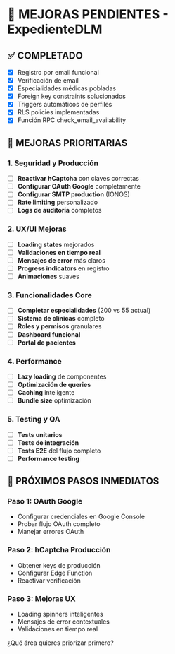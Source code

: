 # 🚀 MEJORAS PENDIENTES - ExpedienteDLM

## ✅ **COMPLETADO**
- [x] Registro por email funcional
- [x] Verificación de email 
- [x] Especialidades médicas pobladas
- [x] Foreign key constraints solucionados
- [x] Triggers automáticos de perfiles
- [x] RLS policies implementadas
- [x] Función RPC check_email_availability

## 🔄 **MEJORAS PRIORITARIAS**

### **1. Seguridad y Producción**
- [ ] **Reactivar hCaptcha** con claves correctas
- [ ] **Configurar OAuth Google** completamente
- [ ] **Configurar SMTP production** (IONOS)
- [ ] **Rate limiting** personalizado
- [ ] **Logs de auditoría** completos

### **2. UX/UI Mejoras**
- [ ] **Loading states** mejorados
- [ ] **Validaciones en tiempo real** 
- [ ] **Mensajes de error** más claros
- [ ] **Progress indicators** en registro
- [ ] **Animaciones** suaves

### **3. Funcionalidades Core**
- [ ] **Completar especialidades** (200 vs 55 actual)
- [ ] **Sistema de clínicas** completo
- [ ] **Roles y permisos** granulares
- [ ] **Dashboard funcional**
- [ ] **Portal de pacientes**

### **4. Performance**
- [ ] **Lazy loading** de componentes
- [ ] **Optimización de queries**
- [ ] **Caching** inteligente
- [ ] **Bundle size** optimización

### **5. Testing y QA**
- [ ] **Tests unitarios**
- [ ] **Tests de integración**
- [ ] **Tests E2E** del flujo completo
- [ ] **Performance testing**

## 🎯 **PRÓXIMOS PASOS INMEDIATOS**

### **Paso 1: OAuth Google**
- Configurar credenciales en Google Console
- Probar flujo OAuth completo
- Manejar errores OAuth

### **Paso 2: hCaptcha Producción**
- Obtener keys de producción
- Configurar Edge Function
- Reactivar verificación

### **Paso 3: Mejoras UX**
- Loading spinners inteligentes
- Mensajes de error contextuales
- Validaciones en tiempo real

¿Qué área quieres priorizar primero?